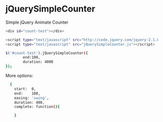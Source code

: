 jQuerySimpleCounter
===================

Simple jQuery Animate Counter


```sh
<div id="count-test"></div>
```

```sh
<script type="text/javascript" src="http://code.jquery.com/jquery-2.1.0.min.js"></script>
<script type="text/javascript" src="jQuerySimpleCounter.js"></script>
```

```sh
$('#count-test').jQuerySimpleCounter({
		end:100,
		duration: 4000
});

```

More options:

```sh
  {
    start:  0,
    end:    100,
    easing: 'swing',
    duration: 400,
    complete: function(){

    }


```
